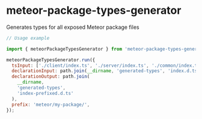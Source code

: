 # meteor-package-types-generator

Generates types for all exposed Meteor package files

```js
// Usage example

import { meteorPackageTypesGenerator } from 'meteor-package-types-generator';

meteorPackageTypesGenerator.run({
  tsInput: ['./client/index.ts', './server/index.ts', './common/index.ts'],
  declarationInput: path.join(__dirname, 'generated-types', 'index.d.ts'),
  declarationOutput: path.join(
    __dirname,
    'generated-types',
    'index-prefixed.d.ts'
  ),
  prefix: 'meteor/my-package/',
});
```
